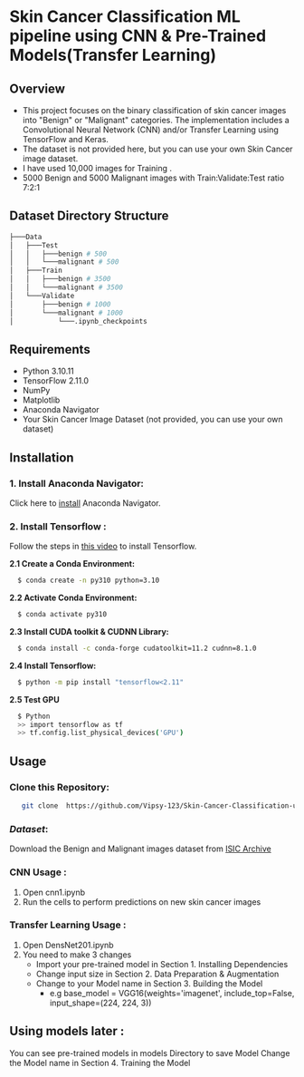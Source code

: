 # Skin Cancer Classification ML pipeline using CNN & Pre-Trained Models(Transfer Learning)

## Overview

- This project focuses on the binary classification of skin cancer images into "Benign" or "Malignant" categories. The implementation includes a Convolutional Neural Network (CNN) and/or Transfer Learning using TensorFlow and Keras.
-  The dataset is not provided here, but you can use your own Skin Cancer image dataset.
- I have used 10,000 images for Training .
- 5000 Benign and 5000 Malignant images with Train:Validate:Test ratio 7:2:1

## Dataset Directory Structure
```bash
├───Data
│   ├───Test
│   │   ├───benign # 500
│   │   └───malignant # 500
│   ├───Train
│   │   ├───benign # 3500
│   │   └───malignant # 3500
│   └───Validate
│       ├───benign # 1000
│       └───malignant # 1000
│           └───.ipynb_checkpoints
```

## Requirements 

- Python 3.10.11
- TensorFlow 2.11.0
- NumPy
- Matplotlib
- Anaconda Navigator
- Your Skin Cancer Image Dataset (not provided, you can use your own dataset)

## Installation 

### 1. Install Anaconda Navigator:

Click here to [install]((https://www.anaconda.com/download)) Anaconda Navigator.

### 2. Install Tensorflow :
Follow the steps in [this video](https://www.youtube.com/watch?v=QUjtDIalh0k&t=137s) to install Tensorflow.

**2.1 Create a Conda Environment:**
```bash
  $ conda create -n py310 python=3.10
```

**2.2 Activate Conda Environment:**
```bash
  $ conda activate py310
```

**2.3 Install CUDA toolkit & CUDNN Library:**
```bash
  $ conda install -c conda-forge cudatoolkit=11.2 cudnn=8.1.0
```

**2.4 Install Tensorflow:**
```bash
  $ python -m pip install "tensorflow<2.11"
```

**2.5 Test GPU**
```bash
  $ Python
  >> import tensorflow as tf
  >> tf.config.list_physical_devices('GPU')

```

## Usage

### Clone this Repository:
```bash
   git clone  https://github.com/Vipsy-123/Skin-Cancer-Classification-using-CNN.git
```

### _Dataset_:
  Download the Benign and Malignant images dataset from [ISIC Archive](https://gallery.isic-archive.com/#!/topWithHeader/onlyHeaderTop/gallery?filter=%5B%5D)

### CNN Usage :
1. Open cnn1.ipynb
2. Run the cells to perform predictions on new skin cancer images

### Transfer Learning Usage :   
1. Open DensNet201.ipynb
2. You need to make 3 changes
    - Import your pre-trained model in Section 1. Installing Dependencies
    - Change input size in Section 2. Data Preparation & Augmentation
    - Change to your Model name in Section 3. Building the Model
       - e.g  base_model = VGG16(weights='imagenet', include_top=False, input_shape=(224, 224, 3))

## Using models later :
  You can see pre-trained models in models Directory to save Model Change the Model name in Section 4. Training the Model


